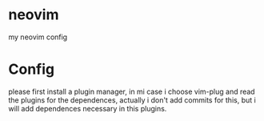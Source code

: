# neovim
my neovim config 

# Config #

please first install a plugin manager, in mi case i choose vim-plug and read the plugins for the dependences, actually i don't add commits for this, but i will add dependences necessary in this plugins.
